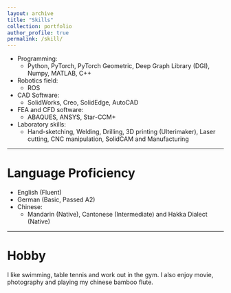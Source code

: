 ```yaml
---
layout: archive
title: "Skills"
collection: portfolio
author_profile: true
permalink: /skill/ 
---
```


<!-- Skills -->
<!-- ====== -->
* Programming: 
  * Python, PyTorch, PyTorch Geometric, Deep Graph Library (DGI), Numpy, MATLAB, C++ 
* Robotics field: 
  * ROS
* CAD Software:
  * SolidWorks, Creo, SolidEdge, AutoCAD
* FEA and CFD software:
  * ABAQUES, ANSYS, Star-CCM+
* Laboratory skills:
  * Hand-sketching, Welding, Drilling, 3D printing (Ulterimaker), Laser cutting, CNC manipulation, SolidCAM and Manufacturing

<hr>

Language Proficiency
======
* English (Fluent) 
* German (Basic, Passed A2) 
* Chinese:
  * Mandarin (Native), Cantonese (Intermediate) and Hakka Dialect (Native)

<hr>

Hobby
======
<!-- I like:
* Swimming
* Table tennis
* Movie
* Photography
* Chinese bamboo flute
 -->

I like swimming, table tennis and work out in the gym. I also enjoy movie, photography and playing my chinese bamboo flute.
